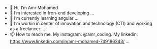 - 👋 Hi, I’m Amr Mohamed
- 👀 I’m interested in fron-end developing  ...
- 🌱 I’m currently learning angular ...
- 💞️ I’m workin in center of innovation and technology (CTI) and working as a freelancer ...
- 📫 How to reach me. My instagram: @amr_coding. My linkedin: https://www.linkedin.com/in/amr-mohamed-749186243/ ...
